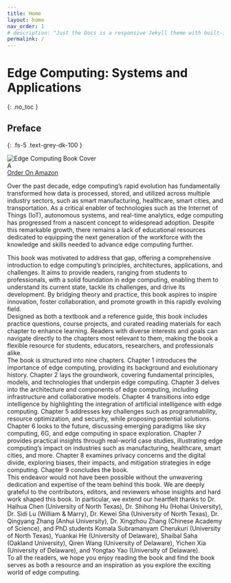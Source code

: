 ```yaml
---
title: Home
layout: home
nav_order: 1
# description: "Just the Docs is a responsive Jekyll theme with built-in search that is easily customizable and hosted on GitHub Pages."
permalink: /
---
```


# Edge Computing: Systems and Applications
{: .no_toc }
## Preface
{: .fs-5 .text-grey-dk-100 }

<div class="image_div_text"> 

<!-- <img src="{{ site.url }}{{ site.baseurl }}/assets/images/cover_page.png" alt="Edge Computing Book Cover" /> -->
  <div class="image_text">
    <img src="{{ site.url }}{{ site.baseurl }}/assets/images/cover_page.png" alt="Edge Computing Book Cover" class="book_img" />
 <a href="https://a.co/d/784o7ka" target="_blank" class="buy_now_anchor" onmouseover="this.style.transform='translateY(-2px)'; this.style.boxShadow='0 8px 12px rgba(0,0,0,0.3)';" onmouseout="this.style.transform='none'; this.style.boxShadow='0 4px 6px rgba(0,0,0,0.2)';">

   <div class="buynow"> <img src="{{ site.url }}{{ site.baseurl }}/assets/images/amazon_icon_1.svg" alt="Amazon" style="height: 16px; width; 16px" /> </div>
    Order On Amazon

</a>
  </div>
<p>Over the past decade, edge computing’s rapid evolution has fundamentally transformed how data is processed, stored, and utilized across multiple industry sectors, such as smart manufacturing, healthcare, smart cities, and transportation. As a critical enabler of technologies such as the Internet of Things (IoT), autonomous systems, and real-time analytics, edge computing has progressed from a nascent concept to widespread adoption. Despite this remarkable growth, there remains a lack of educational resources dedicated to equipping the next generation of the workforce with the knowledge and skills needed to advance edge computing further.</p></div>



<!-- Floating Buy Now Button -->
<!-- <div style="
    position: fixed;
    bottom: 20px;
    right: 20px;
    z-index: 9999;
    display: inline-flex;
    align-items: center;
    justify-content: space-between;
    padding: 14px 24px;
    background: linear-gradient(145deg, #0d0d0d, #1a1a1a);
    color: white !important;
    text-decoration: none !important;
    border-radius: 50px;
    font-size: 16px;
    font-weight: bold;
    box-shadow: 0 8px 16px rgba(0,0,0,0.5);
    font-family: Arial, sans-serif;
    letter-spacing: 1px;
    cursor: pointer;
    transition: transform 0.25s ease, box-shadow 0.25s ease;
">
  <a href="https://your-amazon-link.com" target="_blank" style="
      display: inline-flex;
      align-items: center;
      justify-content: space-between;
      width: 100%;
      color: white !important;
      text-decoration: none !important;
  " onmouseover="this.parentElement.style.transform='translateY(-3px)'; this.parentElement.style.boxShadow='0 12px 24px rgba(0,0,0,0.6)';" onmouseout="this.parentElement.style.transform='none'; this.parentElement.style.boxShadow='0 8px 16px rgba(0,0,0,0.5)';">
    <div style="display: flex; flex-direction: column; align-items: flex-start;">
      <span style="font-size: 12px; color: #ccc;">ORDER NOW AT</span>
      <img src="https://upload.wikimedia.org/wikipedia/commons/d/d5/Amazon_logo_white.svg" alt="Amazon" style="height: 22px; margin-top: 4px; filter: none !important;">
    </div>
    <span style="color: #ff9900; font-size: 26px; margin-left: 16px;">&#8250;</span>
  </a>
</div> -->

<div class="preface">
This book was motivated to address that gap, offering a comprehensive introduction to edge computing’s principles, architectures, applications, and challenges. It aims to provide readers, ranging from students to professionals, with a solid foundation in edge computing, enabling them to understand its current state, tackle its challenges, and drive its development. By bridging theory and practice, this book aspires to inspire innovation, foster collaboration, and promote growth in this rapidly evolving field.</div>
<div class="preface">
Designed as both a textbook and a reference guide, this book includes practice questions, course projects, and curated reading materials for each chapter to enhance learning. Readers with diverse interests and goals can navigate directly
to the chapters most relevant to them, making the book a flexible resource for students, educators, researchers, and professionals alike. </div>
<div class="preface">
The book is structured into nine chapters. Chapter 1 introduces the importance of edge computing, providing its background and evolutionary history. Chapter 2 lays the groundwork, covering fundamental principles, models, and technologies that underpin edge computing. Chapter 3 delves into the architecture and components of edge computing, including infrastructure and collaborative models. Chapter 4 transitions into edge intelligence by highlighting the integration of artificial intelligence with edge computing. Chapter 5 addresses key challenges such as programmability, resource optimization, and security, while proposing potential solutions. Chapter 6 looks to the future, discussing emerging paradigms like sky computing, 6G, and edge computing in space exploration. Chapter 7 provides practical insights through real-world case studies, illustrating edge computing’s impact on industries such as manufacturing, healthcare, smart cities, and more. Chapter 8 examines privacy concerns and the digital divide, exploring biases, their impacts, and mitigation strategies in edge computing. Chapter 9 concludes the book. </div>
<div class="preface">
This endeavor would not have been possible without the unwavering dedication and expertise of the team behind this book. We are deeply grateful to the contributors, editors, and reviewers whose insights and hard work shaped this book. In particular, we extend our heartfelt thanks to Dr. Haihua Chen (University of North Texas), Dr. Shihong Hu (Hohai University), Dr. Sidi Lu (William & Marry), Dr. Kewei Sha (University of North Texas), Dr. Qingyang Zhang (Anhui University), Dr. Xingzhou Zhang (Chinese Academy of Science), and PhD students Komala Subramanyam Cherukuri (University of North Texas), Yuankai He (University of Delaware), Shaibal Saha (Oakland University), Qiren Wang (University of Delaware), Yichen Xia (University of Delaware), and Yongtao Yao (University of Delaware). </div>
<div class="preface">
To all the readers, we hope you enjoy reading the book and find the book serves as both a resource and an inspiration as you explore the exciting world of edge computing. 
</div>
